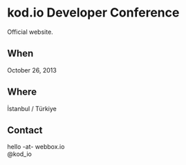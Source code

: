 kod.io Developer Conference
===========================

Official website.

## When

October 26, 2013

## Where

İstanbul / Türkiye

## Contact

hello -at- webbox.io  
@kod_io